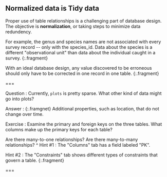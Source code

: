 ---
---


## Normalized data is Tidy data

Proper use of table relationships is a challenging part of database design.
The objective is **normalization**, or taking steps to minimize data redundency.

For example, the genus and species names are not associated with every survey record -- only with the species_id.
Data about the species is a different "observational unit" than data about the individual caught in a survey.
{:.fragment}

With an ideal database design, any value discovered to be erroneous should only have to be corrected in one record in one table.
{:.fragment}

===

Question
: Currently, `plots` is pretty sparse. What other kind of data might go into plots?

Answer
: {:.framgnet} Additional properties, such as location, that do not change over time.




Exercise
: Examine the primary and foreign keys on the three tables. What columns make up the primary keys for each table? 



Are there many-to-one relationships? Are there many-to-many relationships?
^
Hint #1
: The "Columns" tab has a field labeled "PK".

Hint #2
: The "Constraints" tab shows different types of constraints that govern a table.
{:.fragment}

===
